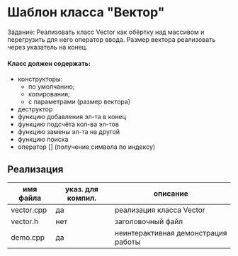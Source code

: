 # Шаблон класса "Вектор"
Задание: Реализовать класс Vector как обёртку над массивом и перегрузить для него оператор ввода. Размер вектора реализовать через указатель на конец.
#### Класс должен содержать:
* конструкторы:
    * по умолчанию;
    * копирования;
    * с параметрами (размер вектора)
* деструктор
* функцию добавления эл-та в конец
* функцию подсчёта кол-ва эл-тов
* функцию замены эл-та на другой
* функцию поиска
* оператор [] (получение символа по индексу)

## Реализация
|имя файла |указ. для компил.| описание                           |
|----------|-----------------|------------------------------------|
|vector.cpp| да              | реализация класса Vector           |
|vector.h  | нет             | заголовочный файл                  |
|demo.cpp  | да              | неинтерактивная демонстрация работы|